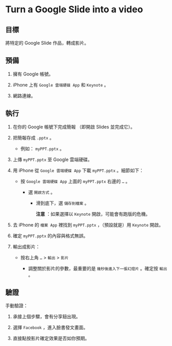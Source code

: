 # Turn a Google Slide into a video


## 目標


將特定的 Google Slide 作品，轉成影片。


## 預備


1. 擁有 Google 帳號。

1. iPhone 上有 `Google 雲端硬碟 App` 和 `Keynote` 。

1. 網路連線。


## 執行


1. 在你的 Google 帳號下完成簡報 （即開啟 Slides 並完成它）。

1. 把簡報存成 `.pptx` 。

   * 例如： `myPPT.pptx` 。

1. 上傳 `myPPT.pptx` 至 Google 雲端硬碟。

1. 用 iPhone 從 `Google 雲端硬碟 App` 下載 `myPPT.pptx` 。細節如下：

   * 按 `Google 雲端硬碟 App` 上面的 `myPPT.pptx` 右邊的 `…` 。

     * 選 `開啟方式` 。

       * 滑到底下，選 `儲存到檔案` 。

         **注意** ：如果選擇以 `Keynote` 開啟，可能會有跑版的危機。

1. 去 iPhone 的 `檔案 App` 裡找到 `myPPT.pptx` ，（預設就是）用 `Keynote` 開啟。

1. 確定 `myPPT.pptx` 的內容與格式無誤。

1. 輸出成影片：

   * 按右上角 `…` > `輸出` > `影片` 
         
     * 調整關於影片的參數，最重要的是 `幾秒後進入下一張幻燈片` 。確定按 `輸出` 。


## 驗證


手動驗證：

1. 承接上個步驟，會有分享鈕出現。

1. 選擇 `Facebook` ，進入臉書發文畫面。

1. 直接點按影片確定效果是否如你預期。
